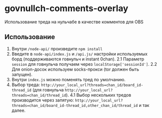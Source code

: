 # govnullch-comments-overlay
Использование треда на нульчабе в качестве комментов для OBS

## Использование
1. Внутри `/node-api/` произведите `npm install`
2. Введите в `node-api/index.js` и `/api.js/` настройки используемых борд (поддерживаются говнульч и instant 0chan).
2.1 Параметр `session` для говнульча получаем через `localStorage['sessionId']`.
2.2 Для onion-досок используем socks-прокси (tor должен быть запущен).
3. Внутри `index.js` можно поменять тред по умолчанию.
4. Выбор треда: `http://your_local_url?threads=chan_id/board_id-thread_id` (для говнульча `http://your_local_url?threads=chan_id/thread_id`).
4.1 Выбор нескольких тредов производится через запятую: `http://your_local_url?threads=chan_id/board_id-thread_id,other_chan_id/thread_id` и так далее.